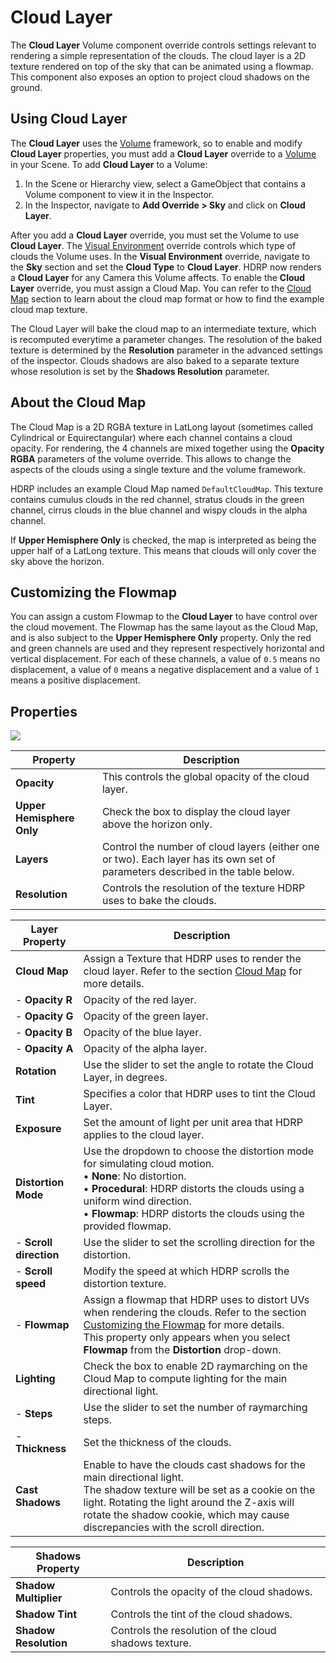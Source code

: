 # Cloud Layer

The **Cloud Layer** Volume component override controls settings relevant to rendering a simple representation of the clouds. The cloud layer is a 2D texture rendered on top of the sky that can be animated using a flowmap.
This component also exposes an option to project cloud shadows on the ground.

## Using Cloud Layer

The **Cloud Layer** uses the [Volume](Volumes.md) framework, so to enable and modify **Cloud Layer** properties, you must add a **Cloud Layer** override to a [Volume](Volumes.md) in your Scene. To add **Cloud Layer** to a Volume:

1. In the Scene or Hierarchy view, select a GameObject that contains a Volume component to view it in the Inspector.
2. In the Inspector, navigate to **Add Override > Sky** and click on **Cloud Layer**.

After you add a **Cloud Layer** override, you must set the Volume to use **Cloud Layer**. The [Visual Environment](Override-Visual-Environment.md) override controls which type of clouds the Volume uses. In the **Visual Environment** override, navigate to the **Sky** section and set the **Cloud Type** to **Cloud Layer**. HDRP now renders a **Cloud Layer** for any Camera this Volume affects.
To enable the **Cloud Layer** override, you must assign a Cloud Map. You can refer to the [Cloud Map](#CloudMap) section to learn about the cloud map format or how to find the example cloud map texture.

The Cloud Layer will bake the cloud map to an intermediate texture, which is recomputed everytime a parameter changes. The resolution of the baked texture is determined by the **Resolution** parameter in the advanced settings of the inspector.
Clouds shadows are also baked to a separate texture whose resolution is set by the **Shadows Resolution** parameter.

<a name="CloudMap"></a>

## About the Cloud Map

The Cloud Map is a 2D RGBA texture in LatLong layout (sometimes called Cylindrical or Equirectangular) where each channel contains a cloud opacity. For rendering, the 4 channels are mixed together using the **Opacity RGBA** parameters of the volume override. This allows to change the aspects of the clouds using a single texture and the volume framework.

HDRP includes an example Cloud Map named `DefaultCloudMap`. This texture contains cumulus clouds in the red channel, stratus clouds in the green channel, cirrus clouds in the blue channel and wispy clouds in the alpha channel.

If **Upper Hemisphere Only** is checked, the map is interpreted as being the upper half of a LatLong texture. This means that clouds will only cover the sky above the horizon.

<a name="CustomizingFlowmap"></a>

## Customizing the Flowmap

You can assign a custom Flowmap to the **Cloud Layer** to have control over the cloud movement.
The Flowmap has the same layout as the Cloud Map, and is also subject to the **Upper Hemisphere Only** property.
Only the red and green channels are used and they represent respectively horizontal and vertical displacement. For each of these channels, a value of `0.5` means no displacement, a value of `0` means a negative displacement and a value of `1` means a positive displacement.

## Properties

![](Images/Override-CloudLayer.png)

| Property                      | Description                                                  |
| ----------------------------- | ------------------------------------------------------------ |
| **Opacity**                   | This controls the global opacity of the cloud layer. |
| **Upper Hemisphere Only**     | Check the box to display the cloud layer above the horizon only. |
| **Layers**                    | Control the number of cloud layers (either one or two). Each layer has its own set of parameters described in the table below. |
| **Resolution**                | Controls the resolution of the texture HDRP uses to bake the clouds. |

| Layer Property                | Description                                                  |
| ----------------------------- | ------------------------------------------------------------ |
| **Cloud Map**                 | Assign a Texture that HDRP uses to render the cloud layer. Refer to the section [Cloud Map](#CloudMap) for more details. |
| - **Opacity R**               | Opacity of the red layer. |
| - **Opacity G**               | Opacity of the green layer. |
| - **Opacity B**               | Opacity of the blue layer. |
| - **Opacity A**               | Opacity of the alpha layer. |
| **Rotation**                  | Use the slider to set the angle to rotate the Cloud Layer, in degrees. |
| **Tint**                      | Specifies a color that HDRP uses to tint the Cloud Layer. |
| **Exposure**                  | Set the amount of light per unit area that HDRP applies to the cloud layer. |
| **Distortion Mode**           | Use the dropdown to choose the distortion mode for simulating cloud motion.<br />&#8226; **None**: No distortion.<br />&#8226; **Procedural**: HDRP distorts the clouds using a uniform wind direction.<br />&#8226; **Flowmap**: HDRP distorts the clouds using the provided flowmap. |
| - **Scroll direction**        | Use the slider to set the scrolling direction for the distortion. |
| - **Scroll speed**            | Modify the speed at which HDRP scrolls the distortion texture. |
| - **Flowmap**                 | Assign a flowmap that HDRP uses to distort UVs when rendering the clouds. Refer to the section [Customizing the Flowmap](#CustomizingFlowmap) for more details.<br />This property only appears when you select **Flowmap** from the **Distortion** drop-down. |
| **Lighting**                  | Check the box to enable 2D raymarching on the Cloud Map to compute lighting for the main directional light. |
| - **Steps**                   | Use the slider to set the number of raymarching steps. |
| - **Thickness**               | Set the thickness of the clouds. |
| **Cast Shadows**              | Enable to have the clouds cast shadows for the main directional light.<br />The shadow texture will be set as a cookie on the light. Rotating the light around the Z-axis will rotate the shadow cookie, which may cause discrepancies with the scroll direction. |

| Shadows Property              | Description                                                  |
| ----------------------------- | ------------------------------------------------------------ |
| **Shadow Multiplier**         | Controls the opacity of the cloud shadows. |
| **Shadow Tint**               | Controls the tint of the cloud shadows. |
| **Shadow Resolution**         | Controls the resolution of the cloud shadows texture. |
